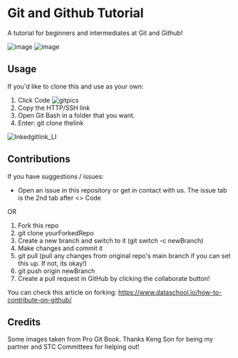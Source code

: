 # Git and Github Tutorial

A tutorial for beginners and intermediates at Git and Github!

![image](https://user-images.githubusercontent.com/19585239/128849641-8e60f119-d589-4286-b73d-aa3f32e6997c.png)
![image](https://user-images.githubusercontent.com/19585239/128849782-cc7b9728-5593-41e0-a52d-34e718f07e72.png)

## Usage

If you'd like to clone this and use as your own:
  1. Click Code
  ![gitpics](https://user-images.githubusercontent.com/19585239/132953827-ad600a55-eb19-4539-8bc6-910f3f18eaae.jpg)
  2. Copy the HTTP/SSH link
  3. Open Git Bash in a folder that you want.
  4. Enter: git clone thelink

![Inkedgitlink_LI](https://user-images.githubusercontent.com/19585239/132954117-f6969fc7-699c-4667-b4fc-9cbdfeae5191.jpg)

## Contributions

If you have suggestions / issues:
- Open an issue in this repository or get in contact with us. The issue tab is the 2nd tab after <> Code

OR
  1. Fork this repo
  2. git clone yourForkedRepo
  4. Create a new branch and switch to it (git switch -c newBranch)
  5. Make changes and commit it
  6. git pull (pull any changes from original repo's main branch if you can set this up. If not, its okay!)
  7. git push origin newBranch
  8. Create a pull request in GitHub by clicking the collaborate button!

You can check this article on forking: https://www.dataschool.io/how-to-contribute-on-github/

## Credits
Some images taken from Pro Git Book. Thanks Keng Son for being my partner and STC Committees for helping out!
